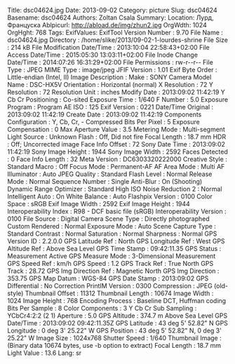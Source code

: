 Title: dsc04624.jpg
Date: 2013-09-02
Category: picture
Slug: dsc04624
Basename: dsc04624
Authors: Zoltan Csala
Summary:
Location: Лурд, Француска
Ablpicurl: http://abload.de/img/zhun2.jpg
OrgWdth: 1024
OrgHght: 768
Tags:
ExifValues: ExifTool Version Number : 9.70
            File Name : dsc04624.jpg
            Directory : /home/slike/2013/09-02-1-lourdes-shrine
            File Size : 214 kB
            File Modification Date/Time : 2013:10:04 22:58:43+02:00
            File Access Date/Time : 2015:05:30 13:03:11+02:00
            File Inode Change Date/Time : 2014:07:26 16:31:29+02:00
            File Permissions : rw-r--r--
            File Type : JPEG
            MIME Type : image/jpeg
            JFIF Version : 1.01
            Exif Byte Order : Little-endian (Intel, II)
            Image Description :
            Make : SONY
            Camera Model Name : DSC-HX5V
            Orientation : Horizontal (normal)
            X Resolution : 72
            Y Resolution : 72
            Resolution Unit : inches
            Modify Date : 2013:09:02 11:42:19
            Y Cb Cr Positioning : Co-sited
            Exposure Time : 1/640
            F Number : 5.0
            Exposure Program : Program AE
            ISO : 125
            Exif Version : 0221
            Date/Time Original : 2013:09:02 11:42:19
            Create Date : 2013:09:02 11:42:19
            Components Configuration : Y, Cb, Cr, -
            Compressed Bits Per Pixel : 5
            Exposure Compensation : 0
            Max Aperture Value : 3.5
            Metering Mode : Multi-segment
            Light Source : Unknown
            Flash : Off, Did not fire
            Focal Length : 18.7 mm
            HDR : Off; Uncorrected image
            Face Info Offset : 72
            Sony Date Time : 2013:09:02 11:42:19
            Sony Image Height : 1944
            Sony Image Width : 2592
            Faces Detected : 0
            Face Info Length : 32
            Meta Version : DC6303320222000
            Creative Style : Standard
            Macro : Off
            Focus Mode : Permanent-AF
            AF Area Mode : Multi
            AF Illuminator : Auto
            JPEG Quality : Standard
            Flash Level : Normal
            Release Mode : Normal
            Sequence Number : Single
            Anti-Blur : On (Shooting)
            Dynamic Range Optimizer : Standard
            High ISO Noise Reduction 2 : Normal
            Intelligent Auto : On
            White Balance : Auto
            Flashpix Version : 0100
            Color Space : sRGB
            Exif Image Width : 2592
            Exif Image Height : 1944
            Interoperability Index : R98 - DCF basic file (sRGB)
            Interoperability Version : 0100
            File Source : Digital Camera
            Scene Type : Directly photographed
            Custom Rendered : Normal
            Exposure Mode : Auto
            Scene Capture Type : Standard
            Contrast : Normal
            Saturation : Normal
            Sharpness : Normal
            GPS Version ID : 2.2.0.0
            GPS Latitude Ref : North
            GPS Longitude Ref : West
            GPS Altitude Ref : Above Sea Level
            GPS Time Stamp : 09:42:11.35
            GPS Status : Measurement Active
            GPS Measure Mode : 3-Dimensional Measurement
            GPS Speed Ref : km/h
            GPS Speed : 1.2
            GPS Track Ref : True North
            GPS Track : 28.72
            GPS Img Direction Ref : Magnetic North
            GPS Img Direction : 353.75
            GPS Map Datum : WGS-84
            GPS Date Stamp : 2013:09:02
            GPS Differential : No Correction
            PrintIM Version : 0300
            Compression : JPEG (old-style)
            Thumbnail Offset : 11312
            Thumbnail Length : 10674
            Image Width : 1024
            Image Height : 768
            Encoding Process : Baseline DCT, Huffman coding
            Bits Per Sample : 8
            Color Components : 3
            Y Cb Cr Sub Sampling : YCbCr4:2:2 (2 1)
            Aperture : 5.0
            GPS Altitude : 374.7 m Above Sea Level
            GPS Date/Time : 2013:09:02 09:42:11.35Z
            GPS Latitude : 43 deg 5' 52.82" N
            GPS Longitude : 0 deg 3' 25.22" W
            GPS Position : 43 deg 5' 52.82" N, 0 deg 3' 25.22" W
            Image Size : 1024x768
            Shutter Speed : 1/640
            Thumbnail Image : (Binary data 10674 bytes, use -b option to extract)
            Focal Length : 18.7 mm
            Light Value : 13.6
Lang: sr

